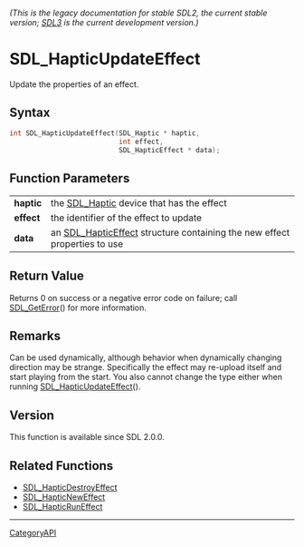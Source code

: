 ###### (This is the legacy documentation for stable SDL2, the current stable version; [SDL3](https://wiki.libsdl.org/SDL3/) is the current development version.)
# SDL_HapticUpdateEffect

Update the properties of an effect.

## Syntax

```c
int SDL_HapticUpdateEffect(SDL_Haptic * haptic,
                           int effect,
                           SDL_HapticEffect * data);

```

## Function Parameters

|                |                                                                                               |
| -------------- | --------------------------------------------------------------------------------------------- |
| **haptic**     | the [SDL_Haptic](SDL_Haptic.md) device that has the effect                                       |
| **effect**     | the identifier of the effect to update                                                        |
| **data**       | an [SDL_HapticEffect](SDL_HapticEffect.md) structure containing the new effect properties to use |

## Return Value

Returns 0 on success or a negative error code on failure; call
[SDL_GetError](SDL_GetError.md)() for more information.

## Remarks

Can be used dynamically, although behavior when dynamically changing
direction may be strange. Specifically the effect may re-upload itself and
start playing from the start. You also cannot change the type either when
running [SDL_HapticUpdateEffect](SDL_HapticUpdateEffect.md)().

## Version

This function is available since SDL 2.0.0.

## Related Functions

* [SDL_HapticDestroyEffect](SDL_HapticDestroyEffect.md)
* [SDL_HapticNewEffect](SDL_HapticNewEffect.md)
* [SDL_HapticRunEffect](SDL_HapticRunEffect.md)

----
[CategoryAPI](CategoryAPI.md)
